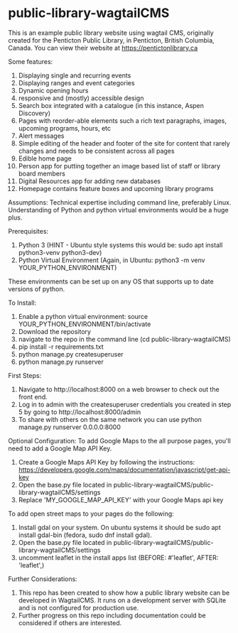 # public-library-wagtailCMS
This is an example public library website using wagtail CMS, originally created for the Penticton Public Library, in Penticton, British Columbia, Canada. You can view their website at https://pentictonlibrary.ca

Some features: 
1) Displaying single and recurring events
2) Displaying ranges and event categories
3) Dynamic opening hours
4) responsive and (mostly) accessible design
5) Search box integrated with a catalogue (in this instance, Aspen Discovery)
6) Pages with reorder-able elements such a rich text paragraphs, images, upcoming programs, hours, etc
7) Alert messages 
8) Simple editing of the header and footer of the site for content that rarely changes and needs to be consistent across all pages
9) Edible home page
10) Person app for putting together an image based list of staff or library board members
11) Digital Resources app for adding new databases
12) Homepage contains feature boxes and upcoming library programs

Assumptions: 
Technical expertise including command line, preferably Linux. Understanding of Python and python virtual environments would be a huge plus. 

Prerequisites: 
1) Python 3 (HINT - Ubuntu style systems this would be: sudo apt install python3-venv python3-dev)
2) Python Virtual Environment (Again, in Ubuntu: python3 -m venv YOUR_PYTHON_ENVIRONMENT)

These environments can be set up on any OS that supports up to date versions of python. 

To Install: 
1) Enable a python virtual environment: source YOUR_PYTHON_ENVIRONMENT/bin/activate
2) Download the repository
3) navigate to the repo in the command line (cd public-library-wagtailCMS)
4) pip install -r requirements.txt
5) python manage.py createsuperuser
6) python manage.py runserver
   
First Steps: 
1) Navigate to http://localhost:8000 on a web browser to check out the front end. 
2) Log in to admin with the createsuperuser credentials you created in step 5 by going to http://localhost:8000/admin
3) To share with others on the same network you can use python manage.py runserver 0.0.0.0:8000

Optional Configuration: 
 To add Google Maps to the all purpose pages, you'll need to add a Google Map API Key.
 1) Create a Google Maps API Key by following the instructions: https://developers.google.com/maps/documentation/javascript/get-api-key
 1) Open the base.py file located in public-library-wagtailCMS/public-library-wagtailCMS/settings
 2) Replace 'MY_GOOGLE_MAP_API_KEY' with your Google Maps api key

To add open street maps to your pages do the following: 
 1) Install gdal on your system. On ubuntu systems it should be sudo apt install gdal-bin (fedora, sudo dnf install gdal).
 2) Open the base.py file located in public-library-wagtailCMS/public-library-wagtailCMS/settings
 3) uncomment leaflet in the install apps list (BEFORE: #'leaflet', AFTER: 'leaflet',)

Further Considerations: 
1) This repo has been created to show how a public library website can be developed in WagtailCMS. It runs on a development server with SQLite and is not configured for production use.
2) Further progress on this repo including documentation could be considered if others are interested.  
